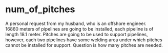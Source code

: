 # num_of_pitches

A personal request from my husband, who is an offshore engineer. <br />
16860 meters of pipelines are going to be installed, each pipeline is of length 18.1 meter. Pitches are going to be used to support pipelines, however, each two pipelines have some welding area under which pitches cannot be installed for support. Question is how many pitches are needed.

